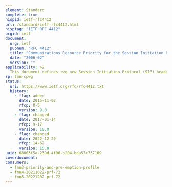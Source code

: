```yaml
---
element: Standard
complete: true
nispid: ietf-rfc4412
url: /standard/ietf-rfc4412.html
nisptag: "IETF RFC 4412"
orgid: ietf
document:
  org: ietf
  pubnum: "RFC 4412"
  title: "Communications Resource Priority for the Session Initiation Protocol (SIP)"
  date: "2006-02"
  version: ""
applicability: >2
  This document defines two new Session Initiation Protocol (SIP) header fields for communicating resource priority, namely, Resource-Priority and Accept-Resource-Priority. The Resource-Priority header field can influence the behavior of SIP user agents (such as telephone gateways and IP telephones) and SIP proxies. It does not directly influence the forwarding behavior of IP routers.
rp: fmn-cpwg
status:
  uri: https://www.ietf.org/rfc/rfc4412.txt
  history: 
    - flag: added
      date: 2015-11-02
      rfcp: 8-5
      version: 9.0
    - flag: changed
      date: 2017-01-14
      rfcp: 9-17
      version: 10.0
    - flag: changed
      date: 2022-12-20
      rfcp: 14-62
      version: 15.0
uuid: 68003f5a-239d-4f96-b204-bda57c737169
coverdocument:
consumers:
  - fmn3-priority-and-pre-emption-profile
  - fmn4-20211022-prf-72
  - fmn5-20221202-prf-72
---
```

